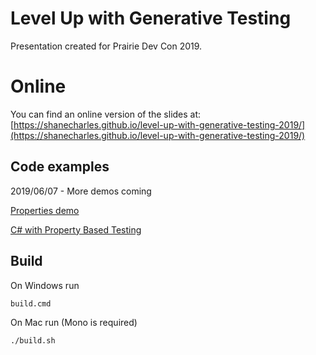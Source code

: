 # Level Up with Generative Testing

Presentation created for Prairie Dev Con 2019.

# Online

You can find an online version of the slides at:
[https://shanecharles.github.io/level-up-with-generative-testing-2019/](https://shanecharles.github.io/level-up-with-generative-testing-2019/)


## Code examples

2019/06/07 - More demos coming

[Properties demo](https://github.com/shanecharles/level-up-with-generative-testing-2019-property-demos)

[C# with Property Based Testing](https://github.com/shanecharles/level-up-with-generative-testing-2019-csharp-demo)

## Build

On Windows run

    build.cmd

On Mac run (Mono is required)

    ./build.sh

